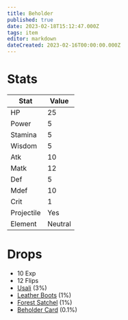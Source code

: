 ```yaml
---
title: Beholder
published: true
date: 2023-02-18T15:12:47.000Z
tags: item
editor: markdown
dateCreated: 2023-02-16T00:00:00.000Z
---
```


# Stats
|Stat|Value|
|-|-|
|HP|25|
|Power|5|
|Stamina|5|
|Wisdom|5|
|Atk|10|
|Matk|12|
|Def|5|
|Mdef|10|
|Crit|1|
|Projectile|Yes|
|Element|Neutral|

# Drops
 * 10 Exp
 * 12 Flips
 * [Usali](items/usali.md) (3%)
 * [Leather Boots](items/leather-boots.md) (1%)
 * [Forest Satchel](items/forest-satchel.md) (1%)
 * [Beholder Card](items/beholder-card.md) (0.1%)
